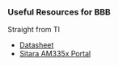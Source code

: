 ### Useful Resources for BBB


Straight from TI

* [Datasheet](http://www.ti.com/lit/ds/symlink/am3358.pdf)
* [Sitara AM335x Portal](http://processors.wiki.ti.com/index.php/Sitara_AM335x_Portal)

